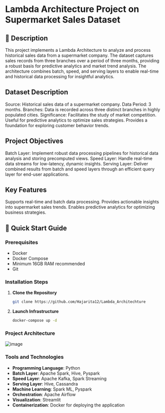 # Lambda Architecture Project on Supermarket Sales Dataset

## 📄 Description
This project implements a Lambda Architecture to analyze and process historical sales data from a supermarket company. The dataset captures sales records from three branches over a period of three months, providing a robust basis for predictive analytics and market trend analysis. The architecture combines batch, speed, and serving layers to enable real-time and historical data processing for insightful analytics.

## Dataset Description
Source: Historical sales data of a supermarket company.
Data Period: 3 months.
Branches: Data is recorded across three distinct branches in highly populated cities.
Significance:
Facilitates the study of market competition.
Useful for predictive analytics to optimize sales strategies.
Provides a foundation for exploring customer behavior trends.

## Project Objectives
Batch Layer: Implement robust data processing pipelines for historical data analysis and storing precomputed views.
Speed Layer: Handle real-time data streams for low-latency, dynamic insights.
Serving Layer: Deliver combined results from batch and speed layers through an efficient query layer for end-user applications.

## Key Features
Supports real-time and batch data processing.
Provides actionable insights into supermarket sales trends.
Enables predictive analytics for optimizing business strategies.

## 🚀 Quick Start Guide

### Prerequisites

- Docker
- Docker Compose
- Minimum 16GB RAM recommended
- Git


### Installation Steps

1. **Clone the Repository**
   ```bash
   git clone https://github.com/Hajarita12/Lambda_Architechture
   
   ```

2. **Launch Infrastructure**
   ```bash
   docker-compose up -d
   ```
### Project Architecture
![image](https://github.com/user-attachments/assets/f78d6057-ada1-4cbb-a19c-2b46a1fe64c8)

### Tools and Technologies

- **Programming Language**: Python  
- **Batch Layer**: Apache Spark, Hive, Pyspark  
- **Speed Layer**: Apache Kafka, Spark Streaming  
- **Serving Layer**: Hive, Cassandra  
- **Machine Learning**: Spark ML, Pyspark  
- **Orchestration**: Apache Airflow  
- **Visualization**: Streamlit  
- **Containerization**: Docker for deploying the application  
